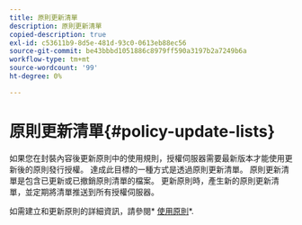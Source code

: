 ```yaml
---
title: 原則更新清單
description: 原則更新清單
copied-description: true
exl-id: c53611b9-8d5e-481d-93c0-0613eb88ec56
source-git-commit: be43bbbd1051886c8979ff590a3197b2a7249b6a
workflow-type: tm+mt
source-wordcount: '99'
ht-degree: 0%

---
```


# 原則更新清單{#policy-update-lists}

如果您在封裝內容後更新原則中的使用規則，授權伺服器需要最新版本才能使用更新後的原則發行授權。 達成此目標的一種方式是透過原則更新清單。 原則更新清單是包含已更新或已撤銷原則清單的檔案。 更新原則時，產生新的原則更新清單，並定期將清單推送到所有授權伺服器。

如需建立和更新原則的詳細資訊，請參閱* [使用原則](../../aaxs-protecting-content/content-working-with-policies/content-working-with-policies-overview.md)*.
